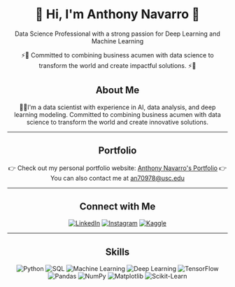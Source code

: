 <div align="center">
  <h1> 👋 Hi, I'm Anthony Navarro 👋</h1>
  <p>Data Science Professional with a strong passion for Deep Learning and Machine Learning</p>
  <p>⚡️🚀 Committed to combining business acumen with data science to transform the world and create impactful solutions. ⚡️🚀</p>

  

## About Me
👨‍💻I'm a data scientist with experience in AI, data analysis, and deep learning modeling. Committed to combining business acumen with data science to transform the world and create innovative solutions.

---

## Portfolio
👉 Check out my personal portfolio website: [Anthony Navarro's Portfolio](https://www.datascienceportfol.io/anthonynavarro)
👉 You can also contact me at an70978@usc.edu

---

## Connect with Me
[![LinkedIn](https://img.shields.io/badge/LinkedIn-blue?style=for-the-badge&logo=linkedin)](https://www.linkedin.com/in/anthonynavarro14/)
[![Instagram](https://img.shields.io/badge/Instagram-E4405F?style=for-the-badge&logo=instagram&logoColor=white)](https://www.instagram.com/antonnavarro/)
[![Kaggle](https://img.shields.io/badge/Kaggle-20BEFF?style=for-the-badge&logo=kaggle&logoColor=white)](https://www.kaggle.com/yourusername)

---

## Skills
![Python](https://img.shields.io/badge/Python-3776AB?style=for-the-badge&logo=python&logoColor=white)
![SQL](https://img.shields.io/badge/SQL-4479A1?style=for-the-badge&logo=sql&logoColor=white)
![Machine Learning](https://img.shields.io/badge/Machine_Learning-FF6F00?style=for-the-badge&logo=machine-learning&logoColor=white)
![Deep Learning](https://img.shields.io/badge/Deep_Learning-FF6F00?style=for-the-badge&logo=deep-learning&logoColor=white)
![TensorFlow](https://img.shields.io/badge/TensorFlow-FF6F00?style=for-the-badge&logo=tensorflow&logoColor=white)
![Pandas](https://img.shields.io/badge/Pandas-150458?style=for-the-badge&logo=pandas&logoColor=white)
![NumPy](https://img.shields.io/badge/NumPy-013243?style=for-the-badge&logo=numpy&logoColor=white)
![Matplotlib](https://img.shields.io/badge/Matplotlib-019875?style=for-the-badge&logo=matplotlib&logoColor=white)
![Scikit-Learn](https://img.shields.io/badge/Scikit_Learn-F7931E?style=for-the-badge&logo=scikit-learn&logoColor=white)






<!--
**anthonynavarro14/anthonynavarro14** is a ✨ _special_ ✨ repository because its `README.md` (this file) appears on your GitHub profile.

Here are some ideas to get you started:

- 🔭 I’m currently working on ...
- 🌱 I’m currently learning ...
- 👯 I’m looking to collaborate on ...
- 🤔 I’m looking for help with ...
- 💬 Ask me about ...
- 📫 How to reach me: ...
- 😄 Pronouns: ...
- ⚡ Fun fact: ...
-->
